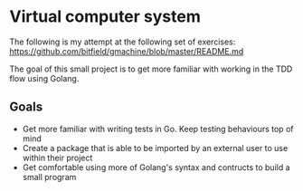 # Virtual computer system

The following is my attempt at the following set of exercises: https://github.com/bitfield/gmachine/blob/master/README.md

The goal of this small project is to get more familiar with working in the TDD flow using Golang.

## Goals

- Get more familiar with writing tests in Go. Keep testing behaviours top of mind
- Create a package that is able to be imported by an external user to use within their project
- Get comfortable using more of Golang's syntax and contructs to build a small program
